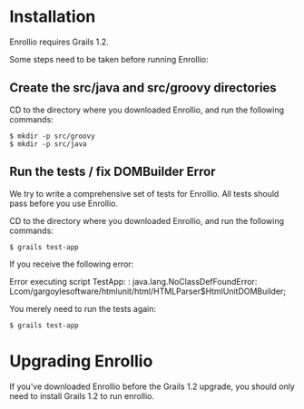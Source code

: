 # Installation

Enrollio requires Grails 1.2.

Some steps need to be taken before running Enrollio:

## Create the src/java and src/groovy directories

CD to the directory where you downloaded Enrollio, and run the following commands:
  
    $ mkdir -p src/groovy
    $ mkdir -p src/java

## Run the tests / fix DOMBuilder Error

We try to write a comprehensive set of tests for Enrollio.
All tests should pass before you use Enrollio.

CD to the directory where you downloaded Enrollio, and run the following commands:

    $ grails test-app

If you receive the following error:

  Error executing script TestApp: : java.lang.NoClassDefFoundError: 
  Lcom/gargoylesoftware/htmlunit/html/HTMLParser$HtmlUnitDOMBuilder;

You merely need to run the tests again:

    $ grails test-app

# Upgrading Enrollio

If you've downloaded Enrollio before the Grails 1.2 upgrade, you should
only need to install Grails 1.2 to run enrollio.
